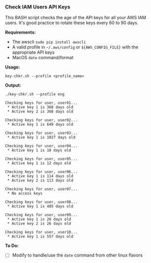 ### Check IAM Users API Keys

This BASH script checks the age of the API keys for all your AWS IAM users.
It's good practice to rotate these keys every 60 to 90 days.

**Requirements:**

* The awscli `sudo pip install awscli`
* A valid profile in `~/.aws/config` or `${AWS_CONFIG_FILE}` with the appropriate API keys
* MacOS `date` command/format

**Usage:**

```
key-chkr.sh --profile <profile_name>
```

**Output:**

```
./key-chkr.sh --profile eng

Checking keys for user, user01...
 * Active key 1 is 368 days old
 * Active key 2 is 368 days old

Checking keys for user, user02...
 * Active key 1 is 649 days old

Checking keys for user, user03...
 * Active key 1 is 1027 days old

Checking keys for user, user04...
 * Active key 1 is 10 days old

Checking keys for user, user05...
 * Active key 1 is 12 days old

Checking keys for user, user06...
 * Active key 1 is 114 days old
 * Active key 2 is 113 days old

Checking keys for user, user07...
 * No access keys

Checking keys for user, user08...
 * Active key 1 is 485 days old

Checking keys for user, user09...
 * Active key 1 is 26 days old
 * Active key 2 is 26 days old

Checking keys for user, user10...
 * Active key 1 is 557 days old
```

**To Do:**

- [ ] Modify to handle/use the `date` command from other linux flavors
